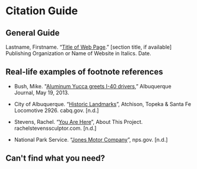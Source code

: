 # Citation Guide

## General Guide
Lastname, Firstname. “[Title of Web Page](URL).” [section title, if available] Publishing Organization or Name of Website in Italics. Date.

## Real-life examples of footnote references

* Bush, Mike. "[Aluminum Yucca greets I-40 drivers](https://www.abqjournal.com/200826/aluminum-yucca-greets-i40-drivers.html),” Albuquerque Journal, May 19, 2013.

* City of Albuquerque. “[Historic Landmarks](https://www.cabq.gov/planning/boards-commissions/landmarks-urban-conservation-commission/historic-landmarks)”, Atchison, Topeka & Santa Fe Locomotive 2926. cabq.gov. [n.d.]

* Stevens, Rachel. “[You Are Here](http://www.rachelstevenssculptor.com/portfolio_page/you-are-here-2/)”, About This Project. rachelstevenssculptor.com. [n.d.]

* National Park Service. “[Jones Motor Company](https://www.nps.gov/nr/travel/route66/jones_motor_company_albuquerque.html)”, nps.gov. [n.d.]

## Can't find what you need?
